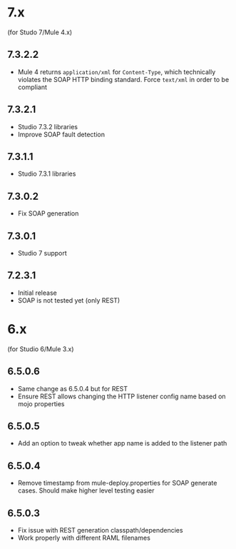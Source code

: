 # 7.x
(for Studo 7/Mule 4.x)

## 7.3.2.2
* Mule 4 returns `application/xml` for `Content-Type`, which technically violates the SOAP HTTP binding standard. Force `text/xml` in order to be compliant

## 7.3.2.1
* Studio 7.3.2 libraries
* Improve SOAP fault detection

## 7.3.1.1
* Studio 7.3.1 libraries

## 7.3.0.2
* Fix SOAP generation

## 7.3.0.1
* Studio 7 support

## 7.2.3.1
* Initial release
* SOAP is not tested yet (only REST)

# 6.x
(for Studio 6/Mule 3.x)

## 6.5.0.6
* Same change as 6.5.0.4 but for REST
* Ensure REST allows changing the HTTP listener config name based on mojo properties

## 6.5.0.5
* Add an option to tweak whether app name is added to the listener path

## 6.5.0.4
* Remove timestamp from mule-deploy.properties for SOAP generate cases. Should make higher level testing easier

## 6.5.0.3
* Fix issue with REST generation classpath/dependencies
* Work properly with different RAML filenames
